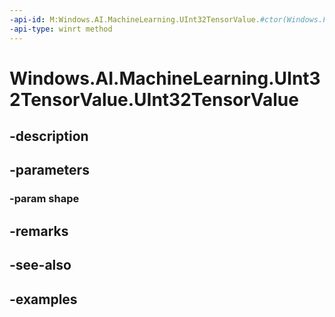 ```yaml
---
-api-id: M:Windows.AI.MachineLearning.UInt32TensorValue.#ctor(Windows.Foundation.Collections.IVectorView{System.Int64})
-api-type: winrt method
---
```


<!-- Method syntax.
public UInt32TensorValue.UInt32TensorValue(IVectorView<Int64> shape)
-->

# Windows.AI.MachineLearning.UInt32TensorValue.UInt32TensorValue

## -description

## -parameters
### -param shape

## -remarks

## -see-also

## -examples

